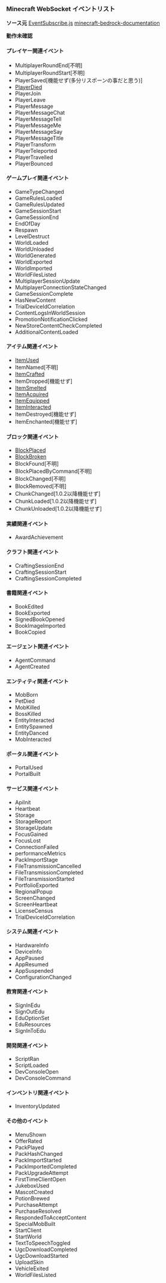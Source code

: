 ### Minecraft WebSocket イベントリスト

**ソース元**
[EventSubscribe.js](https://gist.github.com/jocopa3/5f718f4198f1ea91a37e3a9da468675c#file-mcpe-w10-event-names)
[minecraft-bedrock-documentation](https://github.com/MisteFr/minecraft-bedrock-documentation/blob/master/release/1.12.0.28/1.12.0.28_wssEvents.md)

**動作未確認**

#### プレイヤー関連イベント
- MultiplayerRoundEnd[不明]
- MultiplayerRoundStart[不明]
- PlayerSaved[機能せず(多分リスポーンの事だと思う)]
- [PlayerDied](./event/playerEvent/PlayerDied.md)
- PlayerJoin
- PlayerLeave
- PlayerMessage
- PlayerMessageChat
- PlayerMessageTell
- PlayerMessageMe
- PlayerMessageSay
- PlayerMessageTitle
- PlayerTransform
- PlayerTeleported
- PlayerTravelled
- PlayerBounced

#### ゲームプレイ関連イベント
- GameTypeChanged
- GameRulesLoaded
- GameRulesUpdated
- GameSessionStart
- GameSessionEnd
- EndOfDay
- Respawn
- LevelDestruct
- WorldLoaded
- WorldUnloaded
- WorldGenerated
- WorldExported
- WorldImported
- WorldFilesListed
- MultiplayerSessionUpdate
- MultiplayerConnectionStateChanged
- GameSessionComplete
- HasNewContent
- TrialDeviceIdCorrelation
- ContentLogsInWorldSession
- PromotionNotificationClicked
- NewStoreContentCheckCompleted
- AdditionalContentLoaded

#### アイテム関連イベント
- [ItemUsed](./event/ItemEvent/ItemUsed.md)
- ItemNamed[不明]
- [ItemCrafted](./event/ItemEvent/ItemCrafted.md)
- ItemDropped[機能せず]
- [ItemSmelted](./event/ItemEvent/ItemSmelted.md)
- [ItemAcquired](./event/ItemEvent/ItemAcquired.md)
- [ItemEquipped](./event/ItemEvent/ItemEquipped.md)
- [ItemInteracted](./event/ItemEvent/ItemInteracted.md)
- ItemDestroyed[機能せず]
- ItemEnchanted[機能せず]

#### ブロック関連イベント
- [BlockPlaced](./event/blockEvent/BlockPlaced.md)
- [BlockBroken](./event/blockEvent/BlockBroken.md)
- BlockFound[不明]
- BlockPlacedByCommand[不明]
- BlockChanged[不明]
- BlockRemoved[不明]
- ChunkChanged[1.0.2以降機能せず]
- ChunkLoaded[1.0.2以降機能せず]
- ChunkUnloaded[1.0.2以降機能せず]

#### 実績関連イベント
- AwardAchievement

#### クラフト関連イベント
- CraftingSessionEnd
- CraftingSessionStart
- CraftingSessionCompleted

#### 書籍関連イベント
- BookEdited
- BookExported
- SignedBookOpened
- BookImageImported
- BookCopied

#### エージェント関連イベント
- AgentCommand
- AgentCreated

#### エンティティ関連イベント
- MobBorn
- PetDied
- MobKilled
- BossKilled
- EntityInteracted
- EntitySpawned
- EntityDanced
- MobInteracted

#### ポータル関連イベント
- PortalUsed
- PortalBuilt

#### サービス関連イベント
- ApiInit
- Heartbeat
- Storage
- StorageReport
- StorageUpdate
- FocusGained
- FocusLost
- ConnectionFailed
- performanceMetrics
- PackImportStage
- FileTransmissionCancelled
- FileTransmissionCompleted
- FileTransmissionStarted
- PortfolioExported
- RegionalPopup
- ScreenChanged
- ScreenHeartbeat
- LicenseCensus
- TrialDeviceIdCorrelation

#### システム関連イベント
- HardwareInfo
- DeviceInfo
- AppPaused
- AppResumed
- AppSuspended
- ConfigurationChanged

#### 教育関連イベント
- SignInEdu
- SignOutEdu
- EduOptionSet
- EduResources
- SignInToEdu

#### 開発関連イベント
- ScriptRan
- ScriptLoaded
- DevConsoleOpen
- DevConsoleCommand

#### インベントリ関連イベント
- InventoryUpdated

#### その他のイベント
- MenuShown
- OfferRated
- PackPlayed
- PackHashChanged
- PackImportStarted
- PackImportedCompleted
- PackUpgradeAttempt
- FirstTimeClientOpen
- JukeboxUsed
- MascotCreated
- PotionBrewed
- PurchaseAttempt
- PurchaseResolved
- RespondedToAcceptContent
- SpecialMobBuilt
- StartClient
- StartWorld
- TextToSpeechToggled
- UgcDownloadCompleted
- UgcDownloadStarted
- UploadSkin
- VehicleExited
- WorldFilesListed